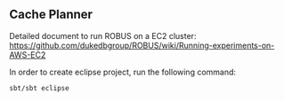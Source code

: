 Cache Planner
--------------

Detailed document to run ROBUS on a EC2 cluster: https://github.com/dukedbgroup/ROBUS/wiki/Running-experiments-on-AWS-EC2

In order to create eclipse project, run the following command:

```sh
sbt/sbt eclipse
```

